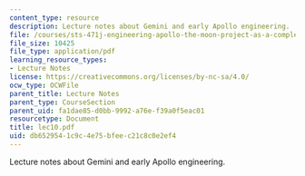 ```yaml
---
content_type: resource
description: Lecture notes about Gemini and early Apollo engineering.
file: /courses/sts-471j-engineering-apollo-the-moon-project-as-a-complex-system-spring-2007/db6529541c9c4e75bfeec21c8c0e2ef4_lec10.pdf
file_size: 10425
file_type: application/pdf
learning_resource_types:
- Lecture Notes
license: https://creativecommons.org/licenses/by-nc-sa/4.0/
ocw_type: OCWFile
parent_title: Lecture Notes
parent_type: CourseSection
parent_uid: fa1dae85-d0bb-9992-a76e-f39a0f5eac01
resourcetype: Document
title: lec10.pdf
uid: db652954-1c9c-4e75-bfee-c21c8c0e2ef4
---
```

Lecture notes about Gemini and early Apollo engineering.